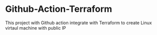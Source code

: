 # Github-Action-Terraform
This project with Github action integrate with Terraform to create Linux virtaul machine with public IP 
